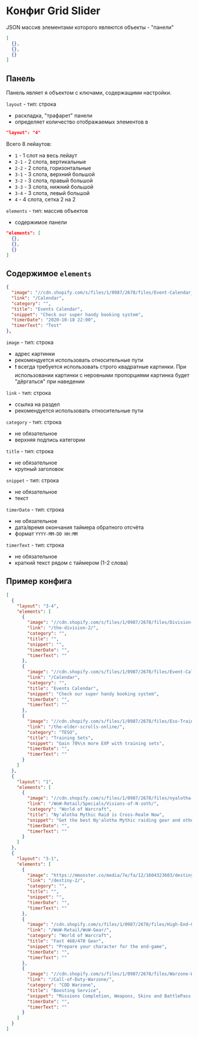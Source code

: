 # Конфиг Grid Slider

JSON массив элементами которого являются объекты - "панели"

```json
[
  {},
  {},
  {}
]
```

## Панель
Панель являет я объектом с ключами, содержащими настройки.

`layout` - тип: строка

* раскладка, "трафарет" панели
* определяет количество отображаемых элементов в

```json
"layout": "4"
```

Всего 8 лейаутов:

* `1` - 1 слот на весь лейаут
* `2-1` - 2 слота, вертикальные
* `2-2` - 2 слота, горизонтальные
* `3-1` - 3 слота, верхний большой
* `3-2` - 3 слота, правый большой
* `3-3` - 3 слота, нижний большой
* `3-4` - 3 слота, левый большой
* `4` - 4 слота, сетка 2 на 2

`elements` - тип: массив объектов

* содержимое панели

```json
"elements": [
  {},
  {},
  {}
]
```

## Содержимое `elements`

```json
{
  "image": "//cdn.shopify.com/s/files/1/0987/2678/files/Event-Calendar_650x650.jpg?v=1587570620",
  "link": "/Calendar",
  "category": "",
  "title": "Events Calendar",
  "snippet": "Check our super handy booking system",
  "timerDate": "2020-10-18 22:00",
  "timerText": "Test"
},
```

`image` - тип: строка

* адрес картинки
* рекомендуется использовать относительные пути
* :heavy_exclamation_mark: всегда требуется использовать строго квадратные картинки. При использовании картинки с неровными пропорциями картинка будет "дёргаться" при наведении

`link` - тип: строка

* ссылка на раздел
* рекомендуется использовать относительные пути

`category` - тип: строка

* не обязательное
* верхняя подпись категории

`title` - тип: строка

* не обязательное
* крупный заголовок

`snippet` - тип: строка

* не обязательное
* текст

`timerDate` - тип: строка

* не обязательное
* дата/время окончания таймера обратного отсчёта
* формат `YYYY-MM-DD HH:MM`

`timerText` - тип: строка

* не обязательное
* краткий текст рядом с таймером (1-2 слова)

## Пример конфига

```json
[
  {
    "layout": "3-4",
    "elements": [
      {
        "image": "//cdn.shopify.com/s/files/1/0987/2678/files/Division-New_650x650.png?v=1587567374",
        "link": "/the-division-2/",
        "category": "",
        "title": "",
        "snippet": "",
        "timerDate": "",
        "timerText": ""
      },
      {
        "image": "//cdn.shopify.com/s/files/1/0987/2678/files/Event-Calendar_650x650.jpg?v=1587570620",
        "link": "/Calendar",
        "category": "",
        "title": "Events Calendar",
        "snippet": "Check our super handy booking system",
        "timerDate": "",
        "timerText": ""
      },
      {
        "image": "//cdn.shopify.com/s/files/1/0987/2678/files/Eso-Training-Set_650x650.jpg?v=1587567809",
        "link": "/the-elder-scrolls-online/",
        "category": "TESO",
        "title": "Training Sets",
        "snippet": "Gain 78%\n more EXP with training sets",
        "timerDate": "",
        "timerText": ""
      }
    ]
  },
  {
    "layout": "1",
    "elements": [
      {
        "image": "//cdn.shopify.com/s/files/1/0987/2678/files/nyalotha-entr-edited_650x650.jpg?v=1587650062",
        "link": "/WoW-Retail/Specials/Visions-of-N-zoth/",
        "category": "World of Warcraft",
        "title": "Ny'alotha Mythic Raid is Cross-Realm Now",
        "snippet": "Get the best Ny'alotha Mythic raiding gear and other rewards without the need of server transfer",
        "timerDate": "",
        "timerText": ""
      }
    ]
  },
  {
    "layout": "3-1",
    "elements": [
      {
        "image": "https://mmonster.co/media/7e/fa/12/1604323603/destiny-1x2-1-2b.jpg",
        "link": "/destiny-2/",
        "category": "",
        "title": "",
        "snippet": "",
        "timerDate": "",
        "timerText": ""
      },
      {
        "image": "/cdn.shopify.com/s/files/1/0987/2678/files/High-End-Character_650x650.jpg?v=1589822171",
        "link": "/WoW-Retail/WoW-Gear/",
        "category": "World of Warcraft",
        "title": "Fast 460/470 Gear",
        "snippet": "Prepare your character for the end-game",
        "timerDate": "",
        "timerText": ""
      },
      {
        "image": "//cdn.shopify.com/s/files/1/0987/2678/files/Warzone-Weapons_650x650.jpg?v=1587641906",
        "link": "/Call-of-Duty-Warzone/",
        "category": "COD Warzone",
        "title": "Boosting Service",
        "snippet": "Missions Completion, Weapons, Skins and BattlePass Boost.",
        "timerDate": "",
        "timerText": ""
      }
    ]
  }
]
```
